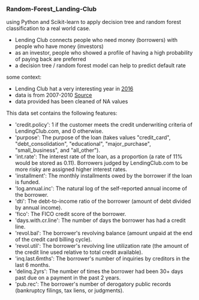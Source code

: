 ### Random-Forest_Landing-Club
using Python and Scikit-learn to apply decision tree and random forest classification to a real world case.

- Lending Club connects people who need money (borrowers) with people who have money (investors)
- as an investor, people who showed a profile of having a high probability of paying back are preferred
- a decision tree / random forest model can help to predict default rate

some context:
- Lending Club hat a very interesting year in [2016](https://en.wikipedia.org/wiki/LendingClub#2016_to_present)
- data is from 2007-2010 [Source](https://www.lendingclub.com/auth/login?login_url=%2Fstatistics%2Fadditional-statistics%3F)
- data provided has been cleaned of NA values

This data set contains the following features:
- 'credit.policy': 1 if the customer meets the credit underwriting criteria of LendingClub.com, and 0 otherwise.
- 'purpose': The purpose of the loan (takes values "credit_card", "debt_consolidation", "educational", "major_purchase", "small_business", and "all_other").
- 'int.rate': The interest rate of the loan, as a proportion (a rate of 11% would be stored as 0.11). Borrowers judged by LendingClub.com to be more risky are assigned higher interest rates.
- 'installment': The monthly installments owed by the borrower if the loan is funded.
- 'log.annual.inc': The natural log of the self-reported annual income of the borrower.
- 'dti': The debt-to-income ratio of the borrower (amount of debt divided by annual income).
- 'fico': The FICO credit score of the borrower.
- 'days.with.cr.line': The number of days the borrower has had a credit line.
- 'revol.bal': The borrower's revolving balance (amount unpaid at the end of the credit card billing cycle).
- 'revol.util': The borrower's revolving line utilization rate (the amount of the credit line used relative to total credit available).
- 'inq.last.6mths': The borrower's number of inquiries by creditors in the last 6 months.
- 'delinq.2yrs': The number of times the borrower had been 30+ days past due on a payment in the past 2 years.
- 'pub.rec': The borrower's number of derogatory public records (bankruptcy filings, tax liens, or judgments).
